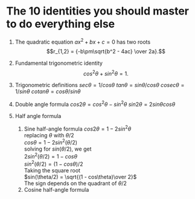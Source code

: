 # The 10 identities you should master to do everything else

1. The quadratic equation $`ax^2+bx+c=0`$ has two roots  
$$r_{1,2} = {-b\pm\sqrt{b^2 - 4ac} \over 2a}.$$

2. Fundamental trigonometric identity
$$cos^2\theta + sin^2\theta = 1.$$

3. Trigonometric definitions
$sec\theta = 1/cos\theta$
$tan\theta = sin\theta/cos\theta$
$cosec\theta = 1/sin\theta$
$cotan\theta = cos\theta/sin\theta$

4. Double angle formula
$cos2\theta = cos^2\theta - sin^2\theta$
$sin2\theta = 2sin\theta cos\theta$


5. Half angle formula
   1. Sine half-angle formula
$cos2\theta = 1 - 2sin^2\theta$  
replacing $\theta$ with $\theta/2$  
$cos\theta = 1 - 2sin^2(\theta/2)$  
solving for  $sin(\theta/2)$, we get  
$2sin^2(\theta/2) = 1 - cos\theta$  
$sin^2(\theta/2) = (1 - cos\theta)/2$  
Taking the square root  
$sin(\theta/2) = \sqrt{(1 - cos\theta)\over 2}$  
The sign depends on the quadrant of $\theta/2$  
   1. Cosine half-angle formula